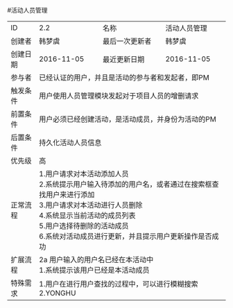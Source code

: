 #活动人员管理
<table>
<tbody>

<tr><td>ID</td><td>2.2</td><td>名称</td><td>活动人员管理</td></tr>

<tr><td>创建者</td><td>韩梦虞</td><td>最后一次更新者</td><td>韩梦虞</td></tr>

<tr><td>创建日期</td><td>2016-11-05</td><td>最近更新日期</td><td>2016-11-05</td></tr>
<tr><td>参与者</td><td colspan="3">已经认证的用户，并且是活动的参与者和发起者，即PM</td></tr>
<tr><td>触发条件</td><td colspan="3">用户使用人员管理模块发起对于项目人员的增删请求 </td></tr>
<tr><td>前置条件</td><td colspan="3">用户必须已经创建活动，是活动成员，并身份为活动的PM</td></tr>

<tr><td>后置条件</td><td colspan="3">持久化活动人员信息</td></tr>

<tr><td>优先级</td><td colspan="3">高</td></tr>

<tr><td>正常流程</td><td colspan="3">1.用户请求对本活动添加人员<br>2.系统提示用户输入待添加的用户名，或者通过在搜索框查找用户来进行添加<br>3.用户请求对本活动进行人员删除<br>4.系统显示当前活动的成员列表<br>5.用户选择待删除的活动成员<br>6.系统对活动成员进行更新，并且提示用户更新操作是否成功</td></tr>

<tr><td>扩展流程</td><td colspan="3">2a 用户输入的用户名已经在本活动中<br>1.系统提示该用户已经是本活动成员</td></tr>

<tr><td>特殊需求</td><td colspan="3">1.用户在进行用户查找的过程中，可以进行模糊搜索<br>2.YONGHU</td></tr>

</tbody>

</table>


